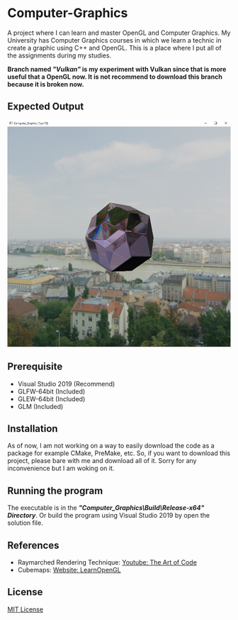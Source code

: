# Computer-Graphics
A project where I can learn and master OpenGL and Computer Graphics.
My University has Computer Graphics courses in which we learn a technic in create a graphic using C++ and OpenGL. This is a place where I put all of the assignments during my studies.

**Branch named _"Vulkan"_ is my experiment with Vulkan since that is more useful that a OpenGL now. It is not recommend to download this branch because it is broken now.**

## Expected Output
![Result image](/Computer_Graphics/Resources/readme/ScreenshotRayMarched.png)

## Prerequisite
- Visual Studio 2019 (Recommend)
- GLFW-64bit (Included)
- GLEW-64bit (Included)
- GLM (Included) 

## Installation
As of now, I am not working on a way to easily download the code as a package for example CMake, PreMake, etc.
So, if you want to download this project, please bare with me and download all of it. Sorry for any inconvenience but I am woking on it.

## Running the program
The executable is in the ***"Computer_Graphics\Build\Release-x64" Directory***.
Or build the program using Visual Studio 2019 by open the solution file.

## References
- Raymarched Rendering Technique: [Youtube: The Art of Code](https://www.youtube.com/playlist?list=PL55EZRXbeBIEYJ0cvSggwtMnl-d1N4Sob)
- Cubemaps: [Website: LearnOpenGL](https://learnopengl.com/Advanced-OpenGL/Cubemaps)

## License
[MIT License](https://choosealicense.com/licenses/mit/)
